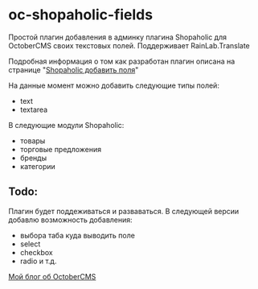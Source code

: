 # oc-shopaholic-fields
Простой плагин добавления в админку плагина Shopaholic для OctoberCMS своих текстовых полей. Поддерживает RainLab.Translate

Подробная информация о том как разработан плагин описана на странице "[Shopaholic добавить поля](https://site21.ru/blog/shopaholic-add-fields)"

На данные момент можно добавить следующие типы полей:
- text
- textarea

В следующие модули Shopaholic:
- товары
- торговые предложения
- бренды
- категории

## Todo:
Плагин будет поддеживаться и разваваться.
В следующей версии добавлю возможность добавления:
- выбора таба куда выводить поле
- select
- checkbox
- radio и т.д.



[Мой блог об OctoberCMS](https://site21.ru/blog/tag/octobercms)
